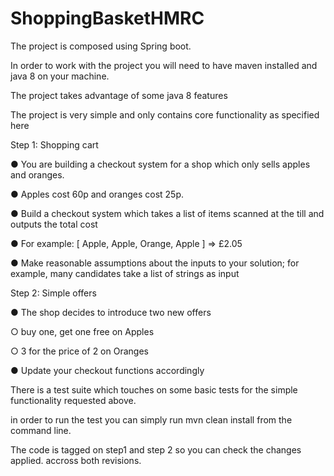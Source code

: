 # ShoppingBasketHMRC

The project is composed using Spring boot.

In order to work with the project you will need to have maven installed  and java 8 on your machine.

The project takes advantage of some java 8 features

The project is very simple and  only contains core functionality as specified here

Step 1: Shopping cart

● You are building a checkout system for a shop which only sells apples and oranges.   

● Apples cost 60p and oranges cost 25p. 

● Build a checkout system which takes a list of items scanned at the till and outputs the total cost 

● For example: [ Apple, Apple, Orange, Apple ] => £2.05 

● Make reasonable assumptions about the inputs to your solution; for example, many candidates take a list of strings as input 

Step 2: Simple offers

● The shop decides to introduce two new offers 

○ buy one, get one free on Apples 

○ 3 for the price of 2 on Oranges 

● Update your checkout functions accordingly 




There is a test suite which touches on some basic tests for the simple functionality requested above.


in order to run the test you can simply run mvn clean install from the command line.


The code is tagged on step1  and step 2 so you can check the changes applied. accross both revisions.
